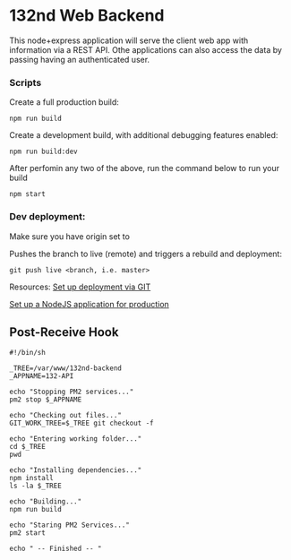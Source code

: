 # 132nd Web Backend

This node+express application will serve the client web app with information via a REST API. Othe applications can also access the data by passing having an authenticated user.

### Scripts

Create a full production build:

```
npm run build
```

Create a development build, with additional debugging features enabled:

```
npm run build:dev
```

After perfomin any two of the above, run the command below to run your build

```
npm start
```

### Dev deployment:

Make sure you have origin set to

Pushes the branch to live (remote) and triggers a rebuild and deployment:

```
git push live <branch, i.e. master>
```

Resources:
[Set up deployment via GIT](https://www.digitalocean.com/community/tutorials/how-to-set-up-automatic-deployment-with-git-with-a-vps)

[Set up a NodeJS application for production](https://www.digitalocean.com/community/tutorials/how-to-set-up-a-node-js-application-for-production-on-ubuntu-16-04)

## Post-Receive Hook

```
#!/bin/sh

_TREE=/var/www/132nd-backend
_APPNAME=132-API

echo "Stopping PM2 services..."
pm2 stop $_APPNAME

echo "Checking out files..."
GIT_WORK_TREE=$_TREE git checkout -f

echo "Entering working folder..."
cd $_TREE
pwd

echo "Installing dependencies..."
npm install
ls -la $_TREE

echo "Building..."
npm run build

echo "Staring PM2 Services..."
pm2 start

echo " -- Finished -- "
```
